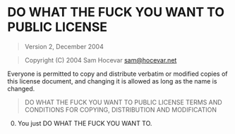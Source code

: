 # DO WHAT THE FUCK YOU WANT TO PUBLIC LICENSE 
> Version 2, December 2004 

> Copyright (C) 2004 Sam Hocevar <sam@hocevar.net> 

 Everyone is permitted to copy and distribute verbatim or modified 
 copies of this license document, and changing it is allowed as long 
 as the name is changed. 

> DO WHAT THE FUCK YOU WANT TO PUBLIC LICENSE 
> TERMS AND CONDITIONS FOR COPYING, DISTRIBUTION AND MODIFICATION 

 0. You just DO WHAT THE FUCK YOU WANT TO.